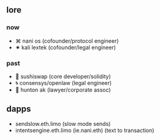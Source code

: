 ## lore 

### now
- ⌘ nani os (cofounder/protocol engineer)
- ✷ kali lextek (cofounder/legal engineer)

### past
- 🍣 sushiswap (core developer/solidity)
- 🌀 consensys/openlaw (legal engineer)
- 👔 hunton ak (lawyer/corporate assoc)

## dapps

- sendslow.eth.limo (slow mode sends)
- intentsengine.eth.limo (ie.nani.eth) (text to transaction)
